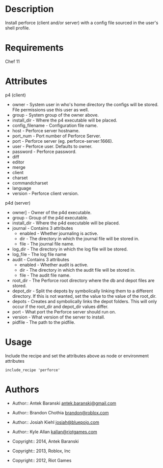 Description
===========

Install perforce (client and/or server) with a config file sourced in the user's shell profile.

Requirements
============

Chef 11

Attributes
==========

p4 (client)
* owner - System user in who's home directory the configs will be stored. File permissions use this user as well.
* group - System group of the owner above.
* install_dir - Where the p4 executable will be placed.
* config_filename - Configuration file name.
* host - Perforce server hostname.
* port_num - Port number of Perforce Server.
* port  - Perforce server (eg. perforce-server:1666).
* user  - Perforce user. Defaults to owner.
* password - Perforce password.
* diff
* editor
* merge
* client
* charset
* commandcharset
* language
* version - Perforce client version.

p4d (server)
* owner] - Owner of the p4d executable.
* group - Group of the p4d executable.
* install_dir - Where the p4d executable will be placed.
* journal - Contains 3 attributes
    * enabled - Whether journaling is active.
    * dir - The directory in which the journal file will be stored in.
    * file - The journal file name.
* log_dir - The directory in which the log file will be stored.
* log_file - The log file name
* audit - Contains 3 attributes
    * enabled - Whether audit is active.
    * dir - The directory in which the audit file will be stored in.
    * file - The audit file name.
* root_dir - The Perforce root directory where the db and depot files are stored.
* depot_dir - Split the depots by symbolically linking them to a different directory. If this is not wanted, set the value to the value of the root_dir.
* depots - Creates and symbolically links the depot folders. This will only occur if the root_dir and depot_dir values differ.
* port - What port the Perforce server should run on.
* version - What version of the server to install.
* pidfile - The path to the pidfile.


Usage
=====

Include the recipe and set the attributes above as node or environment attributes

    include_recipe 'perforce'

Authors
==================

- Author:: Antek Baranski <antek.baranski@gmail.com>
- Author:: Brandon Chothia <brandon@roblox.com>
- Author:: Josiah Kiehl <josiah@bluepojo.com>
- Author:: Kyle Allan <kallan@riotgames.com>

- Copyright:: 2014, Antek Baranski
- Copyright:: 2013, Roblox, Inc
- Copyright:: 2012, Riot Games
